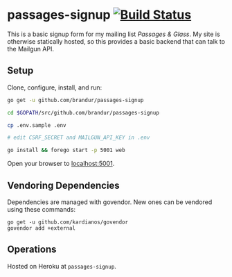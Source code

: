 # passages-signup [![Build Status](https://travis-ci.org/brandur/passages-signup.svg?branch=master)](https://travis-ci.org/brandur/passages-signup)

This is a basic signup form for my mailing list _Passages &
Glass_. My site is otherwise statically hosted, so this
provides a basic backend that can talk to the Mailgun API.

## Setup

Clone, configure, install, and run:

``` sh
go get -u github.com/brandur/passages-signup

cd $GOPATH/src/github.com/brandur/passages-signup

cp .env.sample .env

# edit CSRF_SECRET and MAILGUN_API_KEY in .env

go install && forego start -p 5001 web
```

Open your browser to [localhost:5001](http://localhost:5001).

## Vendoring Dependencies

Dependencies are managed with govendor. New ones can be
vendored using these commands:

    go get -u github.com/kardianos/govendor
    govendor add +external

## Operations

Hosted on Heroku at `passages-signup`.

